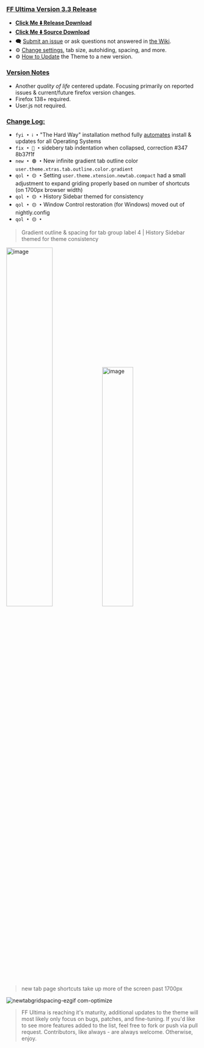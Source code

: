 ### <ins> FF Ultima Version 3.3 Release
- **[Click Me ⬇️ Release Download](https://github.com/soulhotel/FF-ULTIMA/releases/download/3.3/ffultima3.3.zip)**
- **[Click Me ⬇️ Source Download](https://github.com/soulhotel/FF-ULTIMA/archive/refs/heads/main.zip)**
- 🗨️ [Submit an issue](https://github.com/soulhotel/FF-ULTIMA/issues/new/choose) or ask questions not answered in [the Wiki](https://github.com/soulhotel/FF-ULTIMA/wiki).
- ⚙️ [Change settings](https://github.com/soulhotel/FF-ULTIMA/wiki/Settings), tab size, autohiding, spacing, and more.
- ⚙️ [How to Update](https://github.com/soulhotel/FF-ULTIMA/wiki/How-to-Update-the-Theme) the Theme to a new version.
  
### <ins> Version Notes
- Another *quality of life* centered update. Focusing primarily on reported issues & current/future firefox version changes.
- Firefox 138+ required.
- User.js not required.
<!--
- User.js required. 
- User.js not required.
- User.js (recommended) not required. 
-->

### <ins> Change Log:
- `fyi • ℹ️ •` "The Hard Way" installation method fully [automates](https://github.com/soulhotel/FF-ULTIMA?tab=readme-ov-file#installation) install & updates for all Operating Systems
- `fix • 🔴 •` sidebery tab indentation when collapsed, correction #347 8b37f1f
- `new • 🟢 •` New infinite gradient tab outline color `user.theme.xtras.tab.outline.color.gradient`
- `qol • 🟡 •` Setting `user.theme.xtension.newtab.compact` had a small adjustment to expand griding properly based on number of shortcuts (on 1700px browser width)
- `qol • 🟡 •` History Sidebar themed for consistency
- `qol • 🟡 •` Window Control restoration (for Windows) moved out of nightly.config
- `qol • 🟡 •` 
<!--
`fyi • ℹ️ •`
`fix • 🔴 •` 
`new • 🟢 •` 
`qol • 🟡 •` 
`wip • ℹ️ •` 
-->

> Gradient outline & spacing for tab group label 4 | History Sidebar themed for theme consistency

<img width="49%" alt="image" src="https://github.com/user-attachments/assets/dbb5a88f-096d-424a-963d-c8a091737d02" />
<img width="40%" alt="image" src="https://github.com/user-attachments/assets/087da9c0-9a6c-4bd4-960a-e2b1eff1549a" />

> new tab page shortcuts take up more of the screen past 1700px

![newtabgridspacing-ezgif com-optimize](https://github.com/user-attachments/assets/f5e95548-3a08-48d5-a943-b26f442be15a)

> FF Ultima is reaching it's maturity, additional updates to the theme will most likely only focus on bugs, patches, and fine-tuning. If you'd like to see more features added to the list, feel free to fork or push via pull request. Contributors, like always - are always welcome. Otherwise, enjoy.
